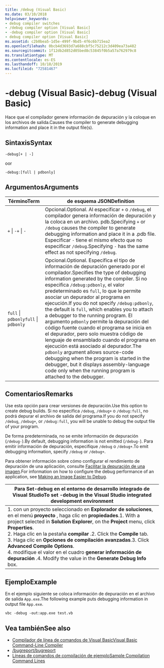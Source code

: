 ```yaml
---
title: /debug (Visual Basic)
ms.date: 03/10/2018
helpviewer_keywords:
- debug compiler switches
- /debug compiler option [Visual Basic]
- -debug compiler option [Visual Basic]
- debug compiler option [Visual Basic]
ms.assetid: c2b0bea5-1d5e-499f-9bd5-4f6c6b715ea2
ms.openlocfilehash: 0bcb4d3693d7a688cbf5c75212c3d409ea73a482
ms.sourcegitcommit: 1f12db2d852d05bed8c53845f0b5a57a762979c8
ms.translationtype: MT
ms.contentlocale: es-ES
ms.lasthandoff: 10/18/2019
ms.locfileid: "72581467"
---
```

# <a name="-debug-visual-basic"></a><span data-ttu-id="ef99c-102">-debug (Visual Basic)</span><span class="sxs-lookup"><span data-stu-id="ef99c-102">-debug (Visual Basic)</span></span>

<span data-ttu-id="ef99c-103">Hace que el compilador genere información de depuración y la coloque en los archivos de salida.</span><span class="sxs-lookup"><span data-stu-id="ef99c-103">Causes the compiler to generate debugging information and place it in the output file(s).</span></span>

## <a name="syntax"></a><span data-ttu-id="ef99c-104">Sintaxis</span><span class="sxs-lookup"><span data-stu-id="ef99c-104">Syntax</span></span>

```console
-debug[+ | -]
```

<span data-ttu-id="ef99c-105">o</span><span class="sxs-lookup"><span data-stu-id="ef99c-105">or</span></span>

```console
-debug:[full | pdbonly]
```

## <a name="arguments"></a><span data-ttu-id="ef99c-106">Argumentos</span><span class="sxs-lookup"><span data-stu-id="ef99c-106">Arguments</span></span>

|<span data-ttu-id="ef99c-107">Término</span><span class="sxs-lookup"><span data-stu-id="ef99c-107">Term</span></span>|<span data-ttu-id="ef99c-108">de esquema JSON</span><span class="sxs-lookup"><span data-stu-id="ef99c-108">Definition</span></span>|
|---|---|
|<span data-ttu-id="ef99c-109">`+` &#124; `-`</span><span class="sxs-lookup"><span data-stu-id="ef99c-109">`+` &#124; `-`</span></span>|<span data-ttu-id="ef99c-110">Opcional.</span><span class="sxs-lookup"><span data-stu-id="ef99c-110">Optional.</span></span> <span data-ttu-id="ef99c-111">Al especificar `+` o `/debug`, el compilador genera información de depuración y la coloca en un archivo. pdb.</span><span class="sxs-lookup"><span data-stu-id="ef99c-111">Specifying `+` or `/debug` causes the compiler to generate debugging information and place it in a .pdb file.</span></span> <span data-ttu-id="ef99c-112">Especificar `-` tiene el mismo efecto que no especificar `/debug`.</span><span class="sxs-lookup"><span data-stu-id="ef99c-112">Specifying `-` has the same effect as not specifying `/debug`.</span></span>|
|<span data-ttu-id="ef99c-113">`full` &#124; `pdbonly`</span><span class="sxs-lookup"><span data-stu-id="ef99c-113">`full` &#124; `pdbonly`</span></span>|<span data-ttu-id="ef99c-114">Opcional.</span><span class="sxs-lookup"><span data-stu-id="ef99c-114">Optional.</span></span> <span data-ttu-id="ef99c-115">Especifica el tipo de información de depuración generado por el compilador.</span><span class="sxs-lookup"><span data-stu-id="ef99c-115">Specifies the type of debugging information generated by the compiler.</span></span> <span data-ttu-id="ef99c-116">Si no especifica `/debug:pdbonly`, el valor predeterminado es `full`, lo que le permite asociar un depurador al programa en ejecución.</span><span class="sxs-lookup"><span data-stu-id="ef99c-116">If you do not specify `/debug:pdbonly`, the default is `full`, which enables you to attach a debugger to the running program.</span></span> <span data-ttu-id="ef99c-117">El argumento `pdbonly` permite la depuración del código fuente cuando el programa se inicia en el depurador, pero solo muestra código de lenguaje de ensamblado cuando el programa en ejecución está asociado al depurador.</span><span class="sxs-lookup"><span data-stu-id="ef99c-117">The `pdbonly` argument allows source-code debugging when the program is started in the debugger, but it displays assembly-language code only when the running program is attached to the debugger.</span></span>|

## <a name="remarks"></a><span data-ttu-id="ef99c-118">Comentarios</span><span class="sxs-lookup"><span data-stu-id="ef99c-118">Remarks</span></span>

<span data-ttu-id="ef99c-119">Use esta opción para crear versiones de depuración.</span><span class="sxs-lookup"><span data-stu-id="ef99c-119">Use this option to create debug builds.</span></span> <span data-ttu-id="ef99c-120">Si no especifica `/debug`, `/debug+` o `/debug:full`, no podrá depurar el archivo de salida del programa.</span><span class="sxs-lookup"><span data-stu-id="ef99c-120">If you do not specify `/debug`, `/debug+`, or `/debug:full`, you will be unable to debug the output file of your program.</span></span>

<span data-ttu-id="ef99c-121">De forma predeterminada, no se emite información de depuración (`/debug-`).</span><span class="sxs-lookup"><span data-stu-id="ef99c-121">By default, debugging information is not emitted (`/debug-`).</span></span> <span data-ttu-id="ef99c-122">Para emitir información de depuración, especifique `/debug` o `/debug+`.</span><span class="sxs-lookup"><span data-stu-id="ef99c-122">To emit debugging information, specify `/debug` or `/debug+`.</span></span>

<span data-ttu-id="ef99c-123">Para obtener información sobre cómo configurar el rendimiento de depuración de una aplicación, consulte [Facilitar la depuración de una imagen](../../../framework/debug-trace-profile/making-an-image-easier-to-debug.md).</span><span class="sxs-lookup"><span data-stu-id="ef99c-123">For information on how to configure the debug performance of an application, see [Making an Image Easier to Debug](../../../framework/debug-trace-profile/making-an-image-easier-to-debug.md).</span></span>

|<span data-ttu-id="ef99c-124">Para Set-debug en el entorno de desarrollo integrado de Visual Studio</span><span class="sxs-lookup"><span data-stu-id="ef99c-124">To set -debug in the Visual Studio integrated development environment</span></span>|
|---|
|<span data-ttu-id="ef99c-125">1. con un proyecto seleccionado en **Explorador de soluciones**, en el menú **proyecto** , haga clic en **propiedades**.</span><span class="sxs-lookup"><span data-stu-id="ef99c-125">1.  With a project selected in **Solution Explorer**, on the **Project** menu, click **Properties**.</span></span> <br /><span data-ttu-id="ef99c-126">2. Haga clic en la pestaña **compilar** .</span><span class="sxs-lookup"><span data-stu-id="ef99c-126">2.  Click the **Compile** tab.</span></span><br /><span data-ttu-id="ef99c-127">3. Haga clic en **Opciones de compilación avanzadas**.</span><span class="sxs-lookup"><span data-stu-id="ef99c-127">3.  Click **Advanced Compile Options**.</span></span><br /><span data-ttu-id="ef99c-128">4. modifique el valor en el cuadro **generar información de depuración** .</span><span class="sxs-lookup"><span data-stu-id="ef99c-128">4.  Modify the value in the **Generate Debug Info** box.</span></span>|

## <a name="example"></a><span data-ttu-id="ef99c-129">Ejemplo</span><span class="sxs-lookup"><span data-stu-id="ef99c-129">Example</span></span>

<span data-ttu-id="ef99c-130">En el ejemplo siguiente se coloca información de depuración en el archivo de salida `App.exe`.</span><span class="sxs-lookup"><span data-stu-id="ef99c-130">The following example puts debugging information in output file `App.exe`.</span></span>

```console
vbc -debug -out:app.exe test.vb
```

## <a name="see-also"></a><span data-ttu-id="ef99c-131">Vea también</span><span class="sxs-lookup"><span data-stu-id="ef99c-131">See also</span></span>

- [<span data-ttu-id="ef99c-132">Compilador de línea de comandos de Visual Basic</span><span class="sxs-lookup"><span data-stu-id="ef99c-132">Visual Basic Command-Line Compiler</span></span>](../../../visual-basic/reference/command-line-compiler/index.md)
- [<span data-ttu-id="ef99c-133">/bugreport</span><span class="sxs-lookup"><span data-stu-id="ef99c-133">/bugreport</span></span>](../../../visual-basic/reference/command-line-compiler/bugreport.md)
- [<span data-ttu-id="ef99c-134">Líneas de comandos de compilación de ejemplo</span><span class="sxs-lookup"><span data-stu-id="ef99c-134">Sample Compilation Command Lines</span></span>](../../../visual-basic/reference/command-line-compiler/sample-compilation-command-lines.md)
